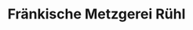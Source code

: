 ---
title: "Fränkische Metzgerei Rühl"
url: /muenchen/fraenkische-metzgerei-ruehl/
shop: Metzgerei
---